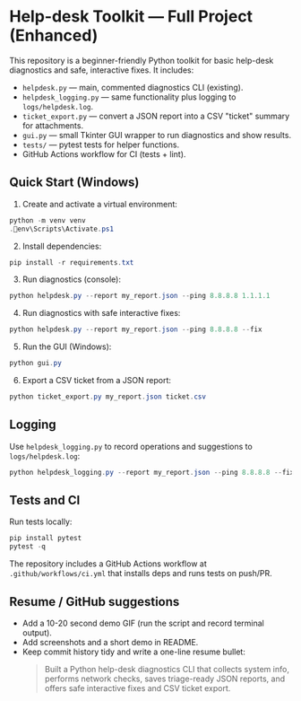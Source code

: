
# Help-desk Toolkit — Full Project (Enhanced)

This repository is a beginner-friendly Python toolkit for basic help-desk diagnostics and safe, interactive fixes.
It includes:
- `helpdesk.py` — main, commented diagnostics CLI (existing).
- `helpdesk_logging.py` — same functionality plus logging to `logs/helpdesk.log`.
- `ticket_export.py` — convert a JSON report into a CSV "ticket" summary for attachments.
- `gui.py` — small Tkinter GUI wrapper to run diagnostics and show results.
- `tests/` — pytest tests for helper functions.
- GitHub Actions workflow for CI (tests + lint).

## Quick Start (Windows)

1. Create and activate a virtual environment:
```powershell
python -m venv venv
.env\Scripts\Activate.ps1
```

2. Install dependencies:
```powershell
pip install -r requirements.txt
```

3. Run diagnostics (console):
```powershell
python helpdesk.py --report my_report.json --ping 8.8.8.8 1.1.1.1
```

4. Run diagnostics with safe interactive fixes:
```powershell
python helpdesk.py --report my_report.json --ping 8.8.8.8 --fix
```

5. Run the GUI (Windows):
```powershell
python gui.py
```

6. Export a CSV ticket from a JSON report:
```powershell
python ticket_export.py my_report.json ticket.csv
```

## Logging
Use `helpdesk_logging.py` to record operations and suggestions to `logs/helpdesk.log`:
```powershell
python helpdesk_logging.py --report my_report.json --ping 8.8.8.8 --fix
```

## Tests and CI
Run tests locally:
```powershell
pip install pytest
pytest -q
```

The repository includes a GitHub Actions workflow at `.github/workflows/ci.yml` that installs deps and runs tests on push/PR.

## Resume / GitHub suggestions
- Add a 10-20 second demo GIF (run the script and record terminal output).
- Add screenshots and a short demo in README.
- Keep commit history tidy and write a one-line resume bullet:
  > Built a Python help-desk diagnostics CLI that collects system info, performs network checks, saves triage-ready JSON reports, and offers safe interactive fixes and CSV ticket export.

